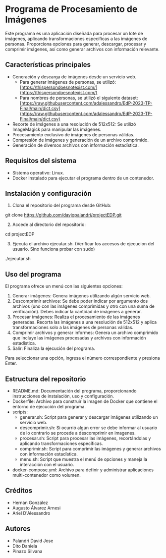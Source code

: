 # Programa de Procesamiento de Imágenes

Este programa es una aplicación diseñada para procesar un lote de imágenes, aplicando transformaciones específicas a las imágenes de personas. Proporciona opciones para generar, descargar, procesar y comprimir imágenes, así como generar archivos con información relevante.

## Características principales

- Generación y descarga de imágenes desde un servicio web.
   - Para generar imágenes de personas, se utilizó: [https://thispersondoesnotexist.com/](https://thispersondoesnotexist.com/)
   - Para nombres de personas, se utilizó el siguiente dataset: [https://raw.githubusercontent.com/adalessandro/EdP-2023-TP-Final/main/dict.csv](https://raw.githubusercontent.com/adalessandro/EdP-2023-TP-Final/main/dict.csv)
- Recorte de imágenes a una resolución de 512x512: Se utilizó ImageMagick para manipular las imágenes.
- Procesamiento exclusivo de imágenes de personas válidas.
- Compresión de imágenes y generación de un archivo comprimido.
- Generación de diversos archivos con información estadística.

## Requisitos del sistema

- Sistema operativo: Linux.
- Docker instalado para ejecutar el programa dentro de un contenedor.

## Instalación y configuración

1. Clona el repositorio del programa desde GitHub:

git clone https://github.com/davjopalandri/projectEDP.git

2. Accede al directorio del repositorio:

cd projectEDP

3. Ejecuta el archivo ejecutar.sh. (Verificar los accesos de ejecucion del usuario. Sino funciona probar con sudo)

./ejecutar.sh


## Uso del programa

El programa ofrece un menú con las siguientes opciones:

1. Generar imágenes: Genera imágenes utilizando algún servicio web.
2. Descomprimir archivos: Se debe poder indicar por argumento dos archivos (uno con las imágenes comprimidas y otro con una suma de verificación). Debes indicar la cantidad de imágenes a generar.
3. Procesar imágenes: Realiza el procesamiento de las imágenes generadas. Recorta las imágenes a una resolución de 512x512 y aplica transformaciones solo a las imágenes de personas válidas.
4. Comprimir archivos y generar informes: Genera un archivo comprimido que incluye las imágenes procesadas y archivos con información estadística.
5. Salir: Finaliza la ejecución del programa.

Para seleccionar una opción, ingresa el número correspondiente y presiona Enter.

## Estructura del repositorio

- README.md: Documentación del programa, proporcionando instrucciones de instalación, uso y configuración.
- Dockerfile: Archivo para construir la imagen de Docker que contiene el entorno de ejecución del programa.
- scripts:
    - generar.sh: Script para generar y descargar imágenes utilizando un servicio web.
    - descomprimir.sh: Si ocurrió algún error se debe informar al usuario de lo contrario se procede a descomprimir en imagenes.
    - procesar.sh: Script para procesar las imágenes, recortándolas y aplicando transformaciones específicas.
    - comprimir.sh: Script para comprimir las imágenes y generar archivos con información estadística.
    - menu.sh: Script que muestra el menú de opciones y maneja la interacción con el usuario.
- docker-compose.yml: Archivo para definir y administrar aplicaciones multi-contenedor como volumen.

## Créditos

- Hernán González
- Augusto Álvarez Arnesi
- Ariel D'Alessandro

## Autores

- Palandri David Jose
- Dito Daniela
- Pinazo Silvana

